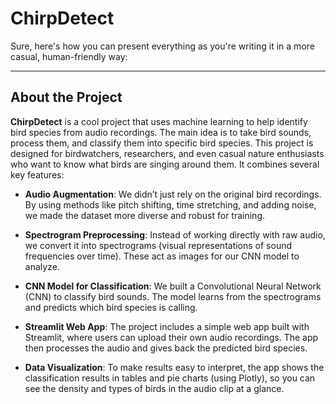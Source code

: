 # ChirpDetect
Sure, here's how you can present everything as you're writing it in a more casual, human-friendly way:

---

## About the Project

**ChirpDetect** is a cool project that uses machine learning to help identify bird species from audio recordings. The main idea is to take bird sounds, process them, and classify them into specific bird species. This project is designed for birdwatchers, researchers, and even casual nature enthusiasts who want to know what birds are singing around them. It combines several key features:

- **Audio Augmentation**: We didn’t just rely on the original bird recordings. By using methods like pitch shifting, time stretching, and adding noise, we made the dataset more diverse and robust for training.
  
- **Spectrogram Preprocessing**: Instead of working directly with raw audio, we convert it into spectrograms (visual representations of sound frequencies over time). These act as images for our CNN model to analyze.

- **CNN Model for Classification**: We built a Convolutional Neural Network (CNN) to classify bird sounds. The model learns from the spectrograms and predicts which bird species is calling. 

- **Streamlit Web App**: The project includes a simple web app built with Streamlit, where users can upload their own audio recordings. The app then processes the audio and gives back the predicted bird species.

- **Data Visualization**: To make results easy to interpret, the app shows the classification results in tables and pie charts (using Plotly), so you can see the density and types of birds in the audio clip at a glance.
